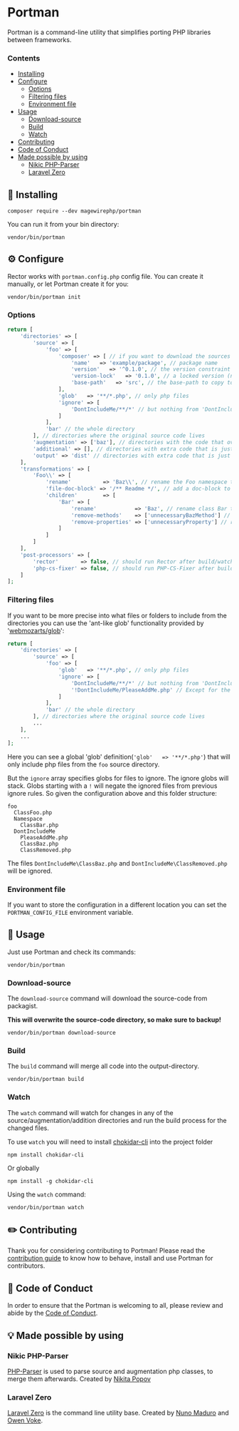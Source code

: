 # Portman
Portman is a command-line utility that simplifies porting PHP libraries between frameworks.

### Contents

- [Installing](#electric_plug-installing)
- [Configure](#gear-configure)
  - [Options](#options)
  - [Filtering files](#filtering-files)
  - [Environment file](#environment-file)
- [Usage](#tada-usage)
  - [Download-source](#download-source)
  - [Build](#build)
  - [Watch](#watch)
- [Contributing](#pencil2-contributing)
- [Code of Conduct](#book-code-of-conduct)
- [Made possible by using](#bulb-made-possible-by-using)
  - [Nikic PHP-Parser](#nikic-php-parser)
  - [Laravel Zero](#laravel-zero)

## :electric_plug: Installing
```shell
composer require --dev magewirephp/portman
```

You can run it from your bin directory:
```shell
vendor/bin/portman
```

## :gear: Configure
Rector works with `portman.config.php` config file. You can create it manually, or let Portman create it for you:
```shell
vendor/bin/portman init
```

### Options
```php
return [
    'directories' => [
        'source' => [
            'foo' => [
                'composer' => [ // if you want to download the sources from packagist
                    'name'   => 'example/package', // package name
                    'version'   => '^0.1.0', // the version constraint to download
                    'version-lock'   => '0.1.0', // a locked version (not required :))
                    'base-path'   => 'src', // the base-path to copy to the source-directory
                ],
                'glob'   => '**/*.php', // only php files
                'ignore' => [
                    'DontIncludeMe/**/*' // but nothing from 'DontIncludeMe'
                ]
            ],
            'bar' // the whole directory
        ], // directories where the original source code lives
        'augmentation' => ['baz'], // directories with the code that overwrites the original classes
        'additional' => [], // directories with extra code that is just additional code to copy to the dist
        'output' => 'dist' // directories with extra code that is just additional code to copy to the dist
    ],
    'transformations' => [
        'Foo\\' => [
            'rename'          => 'Baz\\', // rename the Foo namespace to Baz
            'file-doc-block' => '/** Readme */', // add a doc-block to all the files in Foo
            'children'        => [
                'Bar' => [
                    'rename'            => 'Baz', // rename class Bar to Baz (with the namespace change it was Foo\Bar and becomes Baz\Baz)
                    'remove-methods'    => ['unnecessaryBazMethod'] // remove the method from the class,
                    'remove-properties' => ['unnecessaryProperty'] // remove the property from the class,
                ]
            ]
        ]
    ],
    'post-processors' => [
        'rector'       => false, // should run Rector after build/watch?
        'php-cs-fixer' => false, // should run PHP-CS-Fixer after build/watch?
    ]
];
```

### Filtering files
If you want to be more precise into what files or folders to include from the directories you can use the 'ant-like glob' functionality provided by '[webmozarts/glob](https://github.com/webmozarts/glob)':
```php
return [
    'directories' => [
        'source' => [
            'foo' => [
                'glob'   => '**/*.php', // only php files
                'ignore' => [
                    'DontIncludeMe/**/*' // but nothing from 'DontIncludeMe'
                    '!DontIncludeMe/PleaseAddMe.php' // Except for the 'PleaseAddMe' file in 'DontIncludeMe'
                ]
            ],
            'bar' // the whole directory
        ], // directories where the original source code lives
        ...
    ],
    ...
];
```
Here you can see a global 'glob' definition(`'glob'   => '**/*.php'`) that will only include php files from the `foo` source directory.

But the `ignore` array specifies globs for files to ignore.
The ignore globs will stack. Globs starting with a `!` will negate the ignored files from previous ignore rules.
So given the configuration above and this folder structure:
```text
foo
  ClassFoo.php
  Namespace
    ClassBar.php
  DontIncludeMe
    PleaseAddMe.php
    ClassBaz.php
    ClassRemoved.php
```
The files `DontIncludeMe\ClassBaz.php` and `DontIncludeMe\ClassRemoved.php` will be ignored.

### Environment file
If you want to store the configuration in a different location you can set the `PORTMAN_CONFIG_FILE` environment variable.

## :tada: Usage
Just use Portman and check its commands:
```shell
vendor/bin/portman
```

### Download-source
The `download-source` command will download the source-code from packagist.

**This will overwrite the source-code directory, so make sure to backup!**

```shell
vendor/bin/portman download-source
```

### Build
The `build` command will merge all code into the output-directory.
```shell
vendor/bin/portman build
```

### Watch
The `watch` command will watch for changes in any of the source/augmentation/addition directories and run the build process for the changed files.

To use `watch` you will need to install [chokidar-cli](https://www.npmjs.com/package/chokidar-cli) into the project folder
```shell
npm install chokidar-cli
```
Or globally
```shell
npm install -g chokidar-cli
```

Using the `watch` command:
```shell
vendor/bin/portman watch
```

## :pencil2: Contributing
Thank you for considering contributing to Portman! Please read the [contribution guide](https://github.com/magewirephp/portman/blob/main/CONTRIBUTING.md) to know how to behave, install and use Portman for contributors.

## :book: Code of Conduct
In order to ensure that the Portman is welcoming to all, please review and abide by the [Code of Conduct](https://github.com/magewirephp/portman/blob/main/CODE_OF_CONDUCT.md).

## :bulb: Made possible by using

### Nikic PHP-Parser
[PHP-Parser](https://github.com/nikic/PHP-Parser) is used to parse source and augmentation php classes, to merge them afterwards.
Created by [Nikita Popov](https://github.com/nikic)

### Laravel Zero
[Laravel Zero](https://laravel-zero.com/) is the command line utility base.
Created by [Nuno Maduro](https://github.com/nunomaduro) and [Owen Voke](https://github.com/owenvoke).
